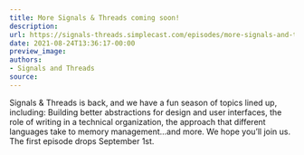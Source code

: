 ```yaml
---
title: More Signals & Threads coming soon!
description:
url: https://signals-threads.simplecast.com/episodes/more-signals-and-threads-coming-soon-bZXFSWKN
date: 2021-08-24T13:36:17-00:00
preview_image:
authors:
- Signals and Threads
source:
---
```


<p>Signals &amp; Threads is back, and we have a fun season of topics lined up, including: Building better abstractions for design and user interfaces, the role of writing in a technical organization, the approach that different languages take to memory management...and more. We hope you&rsquo;ll join us. The first episode drops September 1st.</p>

